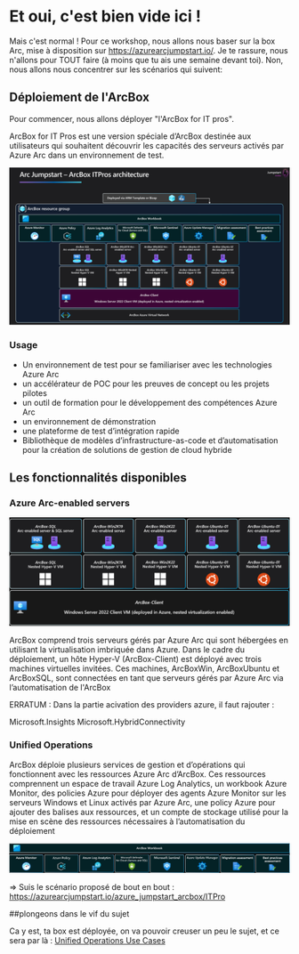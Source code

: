 # Et oui, c'est bien vide ici ! 

Mais c'est normal ! Pour ce workshop, nous allons nous baser sur la box Arc, mise à disposition sur https://azurearcjumpstart.io/. Je te rassure, nous n'allons pour TOUT faire (à moins que tu ais une semaine devant toi). Non, nous allons nous concentrer sur les scénarios qui suivent:

## Déploiement de l'ArcBox

Pour commencer, nous allons déployer "l'ArcBox for IT pros".

ArcBox for IT Pros est une version spéciale d’ArcBox destinée aux utilisateurs qui souhaitent découvrir les capacités des serveurs activés par Azure Arc dans un environnement de test.

![Screenshot showing ArcBox architecture diagram](./arch_itpro.png)

### Usage

- Un environnement de test pour se familiariser avec les technologies Azure Arc
- un accélérateur de POC pour les preuves de concept ou les projets pilotes
- un outil de formation pour le développement des compétences Azure Arc
- un environnement de démonstration
- une plateforme de test d’intégration rapide
- Bibliothèque de modèles d’infrastructure-as-code et d’automatisation pour la création de solutions de gestion de cloud hybride

## Les fonctionnalités disponibles

### Azure Arc-enabled servers

![Screenshot showing ArcBox Arc-enabled servers diagram](./servers.png)

ArcBox comprend trois serveurs gérés par Azure Arc qui sont hébergées en utilisant la virtualisation imbriquée dans Azure. Dans le cadre du déploiement, un hôte Hyper-V (ArcBox-Client) est déployé avec trois machines virtuelles invitées. Ces machines, ArcBoxWin, ArcBoxUbuntu et ArcBoxSQL, sont connectées en tant que serveurs gérés par Azure Arc via l’automatisation de l'ArcBox

ERRATUM :
Dans la partie acivation des providers azure, il faut rajouter :

Microsoft.Insights
Microsoft.HybridConnectivity


### Unified Operations

ArcBox déploie plusieurs services de gestion et d’opérations qui fonctionnent avec les ressources Azure Arc d’ArcBox. Ces ressources comprennent un espace de travail Azure Log Analytics, un workbook Azure Monitor, des policies Azure pour déployer des agents Azure Monitor sur les serveurs Windows et Linux activés par Azure Arc, une policy Azure pour ajouter des balises aux ressources, et un compte de stockage utilisé pour la mise en scène des ressources nécessaires à l’automatisation du déploiement

![ArcBox unified operations diagram](./unifiedops.png)

=> Suis le scénario proposé de bout en bout : https://azurearcjumpstart.io/azure_jumpstart_arcbox/ITPro

##plongeons dans le vif du sujet

Ca y est, ta box est déployée, on va pouvoir creuser un peu le sujet, et ce sera par là : [Unified Operations Use Cases](https://azurearcjumpstart.io/azure_arc_jumpstart/azure_arc_servers/day2)

